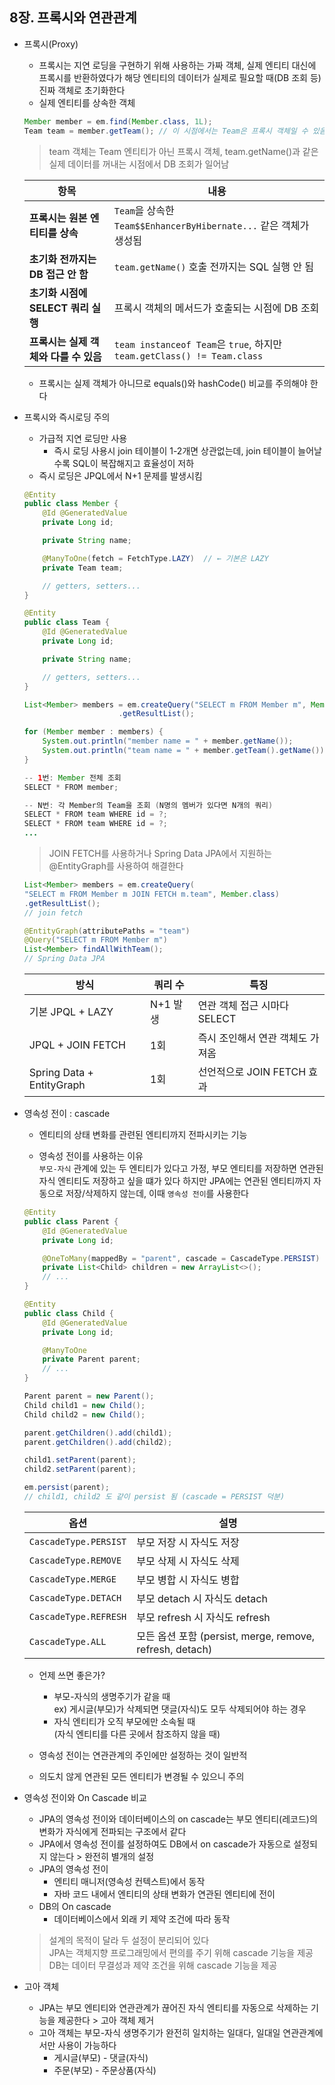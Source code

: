 ## 8장. 프록시와 연관관계

* 프록시(Proxy)
    - 프록시는 지연 로딩을 구현하기 위해 사용하는 가짜 객체, 실제 엔티티 대신에 프록시를 반환하였다가 해당 엔티티의 데이터가 실제로 필요할 때(DB 조회 등) 진짜 객체로 초기화한다
    - 실제 엔티티를 상속한 객체

    ```java
    Member member = em.find(Member.class, 1L);
    Team team = member.getTeam(); // 이 시점에서는 Team은 프록시 객체일 수 있음
    ```
    > team 객체는 Team 엔티티가 아닌 프록시 객체, team.getName()과 같은 실제 데이터를 꺼내는 시점에서 DB 조회가 일어남

    | 항목                       | 내용                                                                  |
    | ------------------------ | ------------------------------------------------------------------- |
    | **프록시는 원본 엔티티를 상속**      | `Team`을 상속한 `Team$$EnhancerByHibernate...` 같은 객체가 생성됨               |
    | **초기화 전까지는 DB 접근 안 함**   | `team.getName()` 호출 전까지는 SQL 실행 안 됨                                 |
    | **초기화 시점에 SELECT 쿼리 실행** | 프록시 객체의 메서드가 호출되는 시점에 DB 조회                                         |
    | **프록시는 실제 객체와 다를 수 있음**  | `team instanceof Team`은 `true`, 하지만 `team.getClass() != Team.class` |

    - 프록시는 실제 객체가 아니므로 equals()와 hashCode() 비교를 주의해야 한다

* 프록시와 즉시로딩 주의
    - 가급적 지연 로딩만 사용
        + 즉시 로딩 사용시 join 테이블이 1-2개면 상관없는데, join 테이블이 늘어날수록 SQL이 복잡해지고 효율성이 저하
    - 즉시 로딩은 JPQL에서 N+1 문제를 발생시킴
    ```java
    @Entity
    public class Member {
        @Id @GeneratedValue
        private Long id;
    
        private String name;
    
        @ManyToOne(fetch = FetchType.LAZY)  // ← 기본은 LAZY
        private Team team;
    
        // getters, setters...
    }
    
    @Entity
    public class Team {
        @Id @GeneratedValue
        private Long id;
    
        private String name;
    
        // getters, setters...
    }

    List<Member> members = em.createQuery("SELECT m FROM Member m", Member.class)
                         .getResultList();

    for (Member member : members) {
        System.out.println("member name = " + member.getName());
        System.out.println("team name = " + member.getTeam().getName()); // Lazy 초기화
    }

    -- 1번: Member 전체 조회
    SELECT * FROM member;
    
    -- N번: 각 Member의 Team을 조회 (N명의 멤버가 있다면 N개의 쿼리)
    SELECT * FROM team WHERE id = ?; 
    SELECT * FROM team WHERE id = ?;
    ...
    ```
    > JOIN FETCH를 사용하거나 Spring Data JPA에서 지원하는 @EntityGraph를 사용하여 해결한다
    ```java
    List<Member> members = em.createQuery(
    "SELECT m FROM Member m JOIN FETCH m.team", Member.class)
    .getResultList();
    // join fetch

    @EntityGraph(attributePaths = "team")
    @Query("SELECT m FROM Member m")
    List<Member> findAllWithTeam();
    // Spring Data JPA
    ```

    | 방식                        | 쿼리 수   | 특징                  |
    | ------------------------- | ------ | ------------------- |
    | 기본 JPQL + LAZY            | N+1 발생 | 연관 객체 접근 시마다 SELECT |
    | JPQL + JOIN FETCH         | 1회     | 즉시 조인해서 연관 객체도 가져옴  |
    | Spring Data + EntityGraph | 1회     | 선언적으로 JOIN FETCH 효과 |

* 영속성 전이 : cascade  
    - 엔티티의 상태 변화를 관련된 엔티티까지 전파시키는 기능

    - 영속성 전이를 사용하는 이유  
    `부모-자식` 관계에 있는 두 엔티티가 있다고 가정, 부모 엔티티를 저장하면 연관된 자식 엔티티도 저장하고 싶을 떄가 있다 하지만 JPA에는 연관된 엔티티까지 자동으로 저장/삭제하지 않는데, 이때 `영속성 전이`를 사용한다

    ```java
    @Entity
    public class Parent {
        @Id @GeneratedValue
        private Long id;

        @OneToMany(mappedBy = "parent", cascade = CascadeType.PERSIST)
        private List<Child> children = new ArrayList<>();
        // ...
    }

    @Entity
    public class Child {
        @Id @GeneratedValue
        private Long id;

        @ManyToOne
        private Parent parent;
        // ...
    }

    Parent parent = new Parent();
    Child child1 = new Child();
    Child child2 = new Child();

    parent.getChildren().add(child1);
    parent.getChildren().add(child2);

    child1.setParent(parent);
    child2.setParent(parent);

    em.persist(parent);
    // child1, child2 도 같이 persist 됨 (cascade = PERSIST 덕분)
    ```

    | 옵션                    | 설명                                                 |
    | --------------------- | -------------------------------------------------- |
    | `CascadeType.PERSIST` | 부모 저장 시 자식도 저장                                     |
    | `CascadeType.REMOVE`  | 부모 삭제 시 자식도 삭제                                     |
    | `CascadeType.MERGE`   | 부모 병합 시 자식도 병합                                     |
    | `CascadeType.DETACH`  | 부모 detach 시 자식도 detach                             |
    | `CascadeType.REFRESH` | 부모 refresh 시 자식도 refresh                           |
    | `CascadeType.ALL`     | 모든 옵션 포함 (persist, merge, remove, refresh, detach) |

    - 언제 쓰면 좋은가?
        + 부모-자식의 생명주기가 같을 때  
        ex) 게시글(부모)가 삭제되면 댓글(자식)도 모두 삭제되어야 하는 경우
        + 자식 엔티티가 오직 부모에만 소속될 때  
        (자식 엔티티를 다른 곳에서 참조하지 않을 때)

    - 영속성 전이는 연관관계의 주인에만 설정하는 것이 일반적
    - 의도치 않게 연관된 모든 엔티티가 변경될 수 있으니 주의

* 영속성 전이와 On Cascade 비교
    - JPA의 영속성 전이와 데이터베이스의 on cascade는 부모 엔티티(레코드)의 변화가 자식에게 전파되는 구조에서 같다
    - JPA에서 영속성 전이를 설정하여도 DB에서 on cascade가 자동으로 설정되지 않는다 > 완전히 별개의 설정
    - JPA의 영속성 전이
        + 엔티티 매니저(영속성 컨텍스트)에서 동작
        + 자바 코드 내에서 엔티티의 상태 변화가 연관된 엔티티에 전이
    - DB의 On cascade
        + 데이터베이스에서 외래 키 제약 조건에 따라 동작
    > 설계의 목적이 달라 두 설정이 분리되어 있다  
    JPA는 객체지향 프로그래밍에서 편의를 주기 위해 cascade 기능을 제공  
    DB는 데이터 무결성과 제약 조건을 위해 cascade 기능을 제공

* 고아 객체
    - JPA는 부모 엔티티와 연관관계가 끊어진 자식 엔티티를 자동으로 삭제하는 기능을 제공한다 > 고아 객체 제거
    - 고아 객체는 부모-자식 생명주기가 완전히 일치하는 일대다, 일대일 연관관계에서만 사용이 가능하다
        + 게시글(부모) - 댓글(자식)
        + 주문(부모) - 주문상품(자식)
